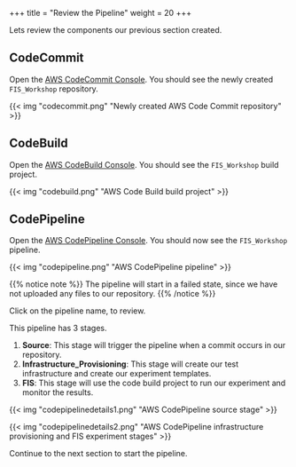 +++
title = "Review the Pipeline"
weight = 20
+++

Lets review the components our previous section created. 

## CodeCommit

Open the [AWS CodeCommit Console](https://console.aws.amazon.com/codesuite/codecommit/home?#Home).
You should see the newly created ```FIS_Workshop``` repository.

{{< img "codecommit.png" "Newly created AWS Code Commit repository" >}}

## CodeBuild

Open the [AWS CodeBuild Console](https://console.aws.amazon.com/codesuite/codebuild/projects). You should see the ```FIS_Workshop``` build project.

{{< img "codebuild.png" "AWS Code Build build project" >}}

## CodePipeline

Open the [AWS CodePipeline Console](https://console.aws.amazon.com/codesuite/codepipeline/home?#Home).
You should now see the ```FIS_Workshop``` pipeline.

{{< img "codepipeline.png" "AWS CodePipeline pipeline" >}}

{{% notice note %}} The pipeline will start in a failed state, since we have not uploaded any files to our repository. {{% /notice %}}

Click on the pipeline name, to review. 

This pipeline has 3 stages. 
1) **Source**: This stage will trigger the pipeline when a commit occurs in our repository.
1) **Infrastructure_Provisioning**: This stage will create our test infrastructure and create our experiment templates.
1) **FIS**: This stage will use the code build project to run our experiment and monitor the results. 

{{< img "codepipelinedetails1.png" "AWS CodePipeline source stage" >}}

{{< img "codepipelinedetails2.png" "AWS CodePipeline infrastructure provisioning and FIS experiment stages" >}}

Continue to the next section to start the pipeline.
